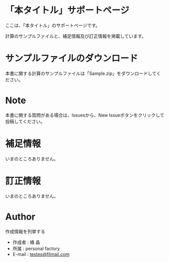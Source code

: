 # 「本タイトル」サポートページ

ここは、「本タイトル」のサポートページです。

計算のサンプルファイルと、補足情報及び訂正情報を掲載しています。

# サンプルファイルのダウンロード

本書に関する計算のサンプルファイルは「Sample.zip」をダウンロードしてください。

# Note

本書に関する質問がある場合は、Issuesから、New Issueボタンをクリックして投稿してください。

# 補足情報

いまのところありません。

# 訂正情報

いまのところありません。

# Author

作成情報を列挙する

* 作成者 : 橘 晶
* 所属 : personal factory
* E-mail : testes@filmail.com
